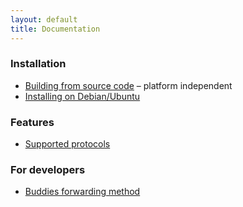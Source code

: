 ```yaml
---
layout: default
title: Documentation
---
```


### Installation
* [Building from source code](building-from-source-code.html) – platform independent
* [Installing on Debian/Ubuntu](debian-ubuntu-installation.html)

### Features
* [Supported protocols](supported-protocols.html)

### For developers
* [Buddies forwarding method](buddies-forwarding-method.html)

